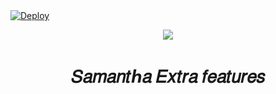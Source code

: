 <a href="https://heroku.com/deploy?template=https://github.com/ATHIF-EFX/Samantha-Extra-Features">
  <img src="https://www.herokucdn.com/deploy/button.svg" alt="Deploy">
</a>
</p>

<p align="center">
  <img src="https://telegra.ph/file/073739f94f4967faf9643.jpg">
</p>
<h1 align="center">
  <b>𝑆𝑎𝑚𝑎𝑛𝑡ℎ𝑎 𝐸𝑥𝑡𝑟𝑎 𝑓𝑒𝑎𝑡𝑢𝑟𝑒𝑠</b>
</h1>

